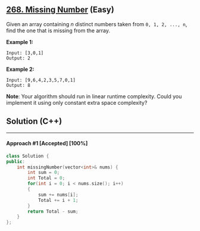 ## [268. Missing Number](https://leetcode.com/problems/missing-number/) (Easy)

Given an array containing *n* distinct numbers taken from `0, 1, 2, ..., n`, find the one that is missing from the array.  

**Example 1:**

```
Input: [3,0,1]
Output: 2
```

  **Example 2:** 

```
Input: [9,6,4,2,3,5,7,0,1]
Output: 8
```

  **Note**:
 Your algorithm should run in linear runtime complexity. Could you implement it using only constant extra space complexity?

## Solution (C++)

------

#### Approach #1  [Accepted] [100%] 

```c++
class Solution {
public:
    int missingNumber(vector<int>& nums) {
        int sum = 0;
        int Total = 0;
        for(int i = 0; i < nums.size(); i++)
        {
            sum += nums[i];
            Total += i + 1;
        }
        return Total - sum;
    }
};
```

